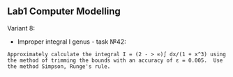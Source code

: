 ## Lab1 Computer Modelling

Variant 8:

* Improper integral I genus - task №42:

`
Approximately calculate the integral I = (2 - > ∞)∫ dx/(1 + x^3)
using the method of trimming the bounds with an accuracy of ε = 0.005. 
Use the method Simpson, Runge's rule.
`